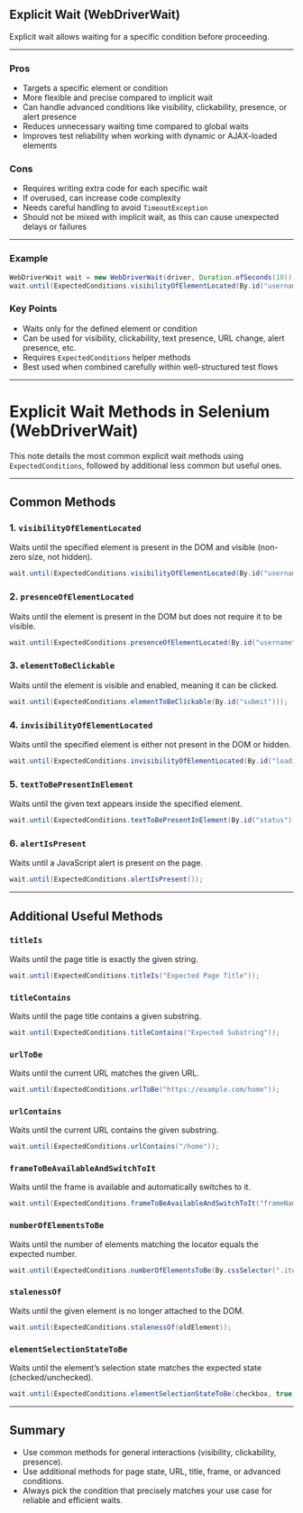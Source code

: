 ## Explicit Wait (WebDriverWait)

Explicit wait allows waiting for a specific condition before proceeding.

---

### Pros
- Targets a specific element or condition
- More flexible and precise compared to implicit wait
- Can handle advanced conditions like visibility, clickability, presence, or alert presence
- Reduces unnecessary waiting time compared to global waits
- Improves test reliability when working with dynamic or AJAX-loaded elements

### Cons
- Requires writing extra code for each specific wait
- If overused, can increase code complexity
- Needs careful handling to avoid `TimeoutException`
- Should not be mixed with implicit wait, as this can cause unexpected delays or failures

---

### Example

```java
WebDriverWait wait = new WebDriverWait(driver, Duration.ofSeconds(10));
wait.until(ExpectedConditions.visibilityOfElementLocated(By.id("username")));
```

### Key Points
- Waits only for the defined element or condition
- Can be used for visibility, clickability, text presence, URL change, alert presence, etc.
- Requires `ExpectedConditions` helper methods
- Best used when combined carefully within well-structured test flows
---
# Explicit Wait Methods in Selenium (WebDriverWait)

This note details the most common explicit wait methods using `ExpectedConditions`, followed by additional less common but useful ones.

---

## Common Methods

### 1. `visibilityOfElementLocated`
Waits until the specified element is present in the DOM and visible (non-zero size, not hidden).

```java
wait.until(ExpectedConditions.visibilityOfElementLocated(By.id("username")));
```

### 2. `presenceOfElementLocated`
Waits until the element is present in the DOM but does not require it to be visible.

```java
wait.until(ExpectedConditions.presenceOfElementLocated(By.id("username")));
```

### 3. `elementToBeClickable`
Waits until the element is visible and enabled, meaning it can be clicked.

```java
wait.until(ExpectedConditions.elementToBeClickable(By.id("submit")));
```

### 4. `invisibilityOfElementLocated`
Waits until the specified element is either not present in the DOM or hidden.

```java
wait.until(ExpectedConditions.invisibilityOfElementLocated(By.id("loading")));
```

### 5. `textToBePresentInElement`
Waits until the given text appears inside the specified element.

```java
wait.until(ExpectedConditions.textToBePresentInElement(By.id("status"), "Success"));
```

### 6. `alertIsPresent`
Waits until a JavaScript alert is present on the page.

```java
wait.until(ExpectedConditions.alertIsPresent());
```

---

## Additional Useful Methods

### `titleIs`
Waits until the page title is exactly the given string.
```java
wait.until(ExpectedConditions.titleIs("Expected Page Title"));
```

### `titleContains`
Waits until the page title contains a given substring.
```java
wait.until(ExpectedConditions.titleContains("Expected Substring"));
```

### `urlToBe`
Waits until the current URL matches the given URL.
```java
wait.until(ExpectedConditions.urlToBe("https://example.com/home"));
```

### `urlContains`
Waits until the current URL contains the given substring.
```java
wait.until(ExpectedConditions.urlContains("/home"));
```

### `frameToBeAvailableAndSwitchToIt`
Waits until the frame is available and automatically switches to it.
```java
wait.until(ExpectedConditions.frameToBeAvailableAndSwitchToIt("frameName"));
```

### `numberOfElementsToBe`
Waits until the number of elements matching the locator equals the expected number.
```java
wait.until(ExpectedConditions.numberOfElementsToBe(By.cssSelector(".items"), 5));
```

### `stalenessOf`
Waits until the given element is no longer attached to the DOM.
```java
wait.until(ExpectedConditions.stalenessOf(oldElement));
```

### `elementSelectionStateToBe`
Waits until the element’s selection state matches the expected state (checked/unchecked).
```java
wait.until(ExpectedConditions.elementSelectionStateToBe(checkbox, true));
```

---

## Summary
- Use common methods for general interactions (visibility, clickability, presence).
- Use additional methods for page state, URL, title, frame, or advanced conditions.
- Always pick the condition that precisely matches your use case for reliable and efficient waits.
